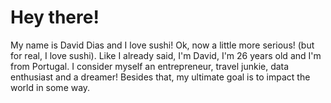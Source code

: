 # Hey there!

My name is David Dias and I love sushi!
Ok, now a little more serious! (but for real, I love sushi).
Like I already said, I'm David, I'm 26 years old and I'm from Portugal. I consider myself an entrepreneur, travel junkie, data enthusiast and a dreamer! 
Besides that, my ultimate goal is to impact the world in some way.
